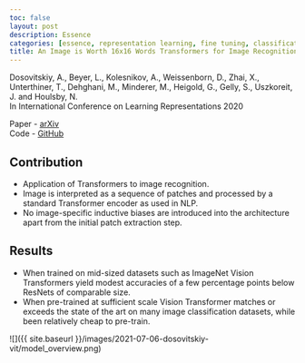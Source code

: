 ```yaml
---
toc: false
layout: post
description: Essence
categories: [essence, representation learning, fine tuning, classification, transformer, iclr]
title: An Image is Worth 16x16 Words Transformers for Image Recognition at Scale
---
```


Dosovitskiy, A., Beyer, L., Kolesnikov, A., Weissenborn, D., Zhai, X., Unterthiner, T., Dehghani, M., Minderer, M.,
Heigold, G., Gelly, S., Uszkoreit, J. and Houlsby, N.  
In International Conference on Learning Representations 2020

Paper - [arXiv](https://arxiv.org/abs/2010.11929)  
Code - [GitHub](https://github.com/google-research/vision_transformer)


## Contribution
- Application of Transformers to image recognition.
- Image is interpreted as a sequence of patches and processed by a standard Transformer encoder as used in NLP.
- No image-specific inductive biases are introduced into the architecture apart from the initial patch extraction step.

## Results
- When trained on mid-sized datasets such as ImageNet Vision Transformers yield modest accuracies
  of a few percentage points below ResNets of comparable size.
- When pre-trained at sufficient scale Vision Transformer matches or exceeds the state of the art on many 
  image classification datasets, while been relatively cheap to pre-train.
  
![]({{ site.baseurl }}/images/2021-07-06-dosovitskiy-vit/model_overview.png)